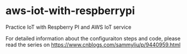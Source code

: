 # aws-iot-with-respberrypi
Practice IoT with Respberry PI and AWS IoT service

For detailed information about the configuraiton steps and code, please read the series on https://www.cnblogs.com/sammyliu/p/9440959.html
